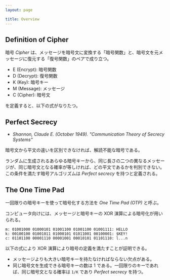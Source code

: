 ```yaml
---
layout: page

title: Overview
---
```


<script type="text/x-mathjax-config">
  MathJax.Hub.Config({ tex2jax: { inlineMath: [['$','$'], ["\\(","\\)"]] } });
</script>
<script type="text/javascript"
  src="http://cdn.mathjax.org/mathjax/latest/MathJax.js?config=TeX-AMS_HTML">
</script>

## Definition of Cipher

暗号 _Cipher_ は、メッセージを暗号文に変換する「暗号関数」と、暗号文を元メッセージに復元する「復号関数」のペアで成り立つ。

* E (Encrypt): 暗号関数
* D (Decrypt): 復号関数
* K (Key): 暗号キー
* M (Message): メッセージ
* C (Cipher): 暗号文

を定義すると、以下の式がなりたつ。

<script type="math/tex; mode=display" id="MathJax-Element-cipher_definition">
E: K \times M \to C \\
D: K \times C \to M \\
D(k, E(k, m)) = m \quad \text{for all $k \in K, m \in M$} \\
</script>

## Perfect Secrecy

* _Shannon, Claude E. (October 1949). "Communication Theory of Secrecy Systems"_

暗号文から平文の違いを区別できなければ、解読不能な暗号である。

ランダムに生成されるあらゆる暗号キーから、同じ長さの二つの異なるメッセージが、同じ暗号文となる確率が等しければ、どの平文であるかを判別できない。この条件を満たす暗号アルゴリズムは _Perfect secrecy_ を持つと定義される。

<script type="math/tex; mode=display" id="MathJax-Element-cipher_perfect_secrecy">
Pr[E(k, m_0) = c] = Pr[E(k, m_1) = c] \quad \text{for all $m_0, m_1 \in M, |m_0| = |m_1|$} \\
k \gets^{random} K \\
</script>

## The One Time Pad

一回限りの暗号キーを使って暗号化する方法を _One Time Pad (OTP)_ と呼ぶ。

コンピュータ向けには、メッセージと暗号キーの XOR 演算による暗号化が用いられる。

    m: 01001000 01000101 01001100 01001100 01001111: HELLO
    k: 00100100 01001011 01000101 01011001 00100001: $KEY!
    c: 01101100 00001110 00001001 00010101 01101110: l...n

以下の式により XOR 演算により暗号の定義を満たすことが証明できる。

<script type="math/tex; mode=display" id="MathJax-Element-cipher_otp">
\begin{align}
c := E(k, m) & = k \oplus m \\
D(k, c) & = k \oplus c \\
D(k, E(k, m)) & = k \oplus (k \oplus m) = (k \oplus k) \oplus m = 0 \oplus m = m \\
\end{align}
</script>

* メッセージよりも大きい暗号キーを持たなければならない欠点がある。
* 同じ暗号文を生成できる暗号キーの数は 1 である。一回限りのキーであれば、同じ暗号文となる確率は `1/K` であり _Perfect secrecy_ を持つ。


